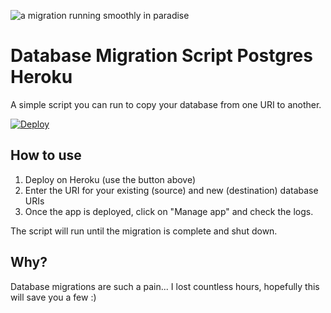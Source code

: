 ![a migration running smoothly in paradise](https://files.umso.co/lib_MaMgnsPNjVKjFqqH/un07ev7w453wcp4r.png)
# Database Migration Script Postgres Heroku
A simple script you can run to copy your database from one URI to another.

[![Deploy](https://www.herokucdn.com/deploy/button.svg)](https://heroku.com/deploy)

## How to use
1. Deploy on Heroku (use the button above)
2. Enter the URI for your existing (source) and new (destination) database URIs
3. Once the app is deployed, click on "Manage app" and check the logs.

The script will run until the migration is complete and shut down.

## Why?
Database migrations are such a pain... I lost countless hours, hopefully this will save you a few :)
